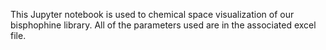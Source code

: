 This Jupyter notebook is used to chemical space visualization of our bisphophine library. 
All of the parameters used are in the associated excel file.

